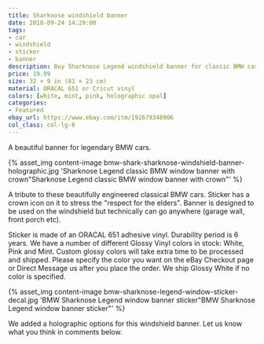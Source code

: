 ```yaml
---
title: Sharknose windshield banner
date: 2018-09-24 14:29:00
tags:
- car
- windshield
- sticker
- banner
description: Buy Sharknose Legend windshield banner for classic BMW cars. Available in holographic finish.
price: 19.99
size: 32 × 9 in (81 × 23 cm)
material: ORACAL 651 or Cricut vinyl
colors: [white, mint, pink, holographic opal]
categories:
- Featured
ebay_url: https://www.ebay.com/itm/192679348906
col_class: col-lg-6
---
```


A beautiful banner for legendary BMW cars.

<!-- more -->
{% asset_img content-image bmw-shark-sharknose-windshield-banner-holographic.jpg 'Sharknose Legend classic BMW window banner with crown"Sharknose Legend classic BMW window banner with crown"' %}

A tribute to these beautifully engineered classical BMW cars. Sticker has a crown icon on it to stress the "respect for the elders". Banner is designed to be used on the windshield but technically can go anywhere (garage wall, front porch etc).

Sticker is made of an ORACAL 651 adhesive vinyl. Durability period is 6 years. We have a number of different Glossy Vinyl colors in stock: White, Pink and Mint. Custom glossy colors will take extra time to be processed and shipped. Please specify the color you want on the eBay Checkout page or Direct Message us after you place the order. We ship Glossy White if no color is specified.

{% asset_img content-image bmw-sharknose-legend-window-sticker-decal.jpg 'BMW Sharknose Legend window banner sticker"BMW Sharknose Legend window banner sticker"' %}

We added a holographic options for this windshield banner. Let us know what you think in comments below.
